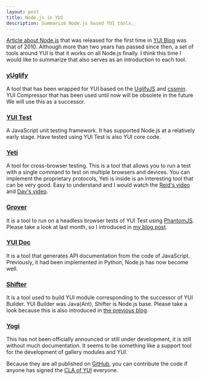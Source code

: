 ```yaml
---
layout: post
title: Node.js in YUI
description: Summarize Node.js based YUI tools.
---
```


[Article about Node.js][nodejs-yuiblog] that was released for the first time
in [YUI Blog][yuiblog] was that of 2010. Although more than two years has
passed since then, a set of tools around YUI is that it works on all Node.js
finally. I think this time I would like to summarize that also serves as an
introduction to each tool.

### [yUglify][yuglify]

A tool that has been wrapped for YUI based on the [UglifyJS][ugulifyjs] and
[cssmin][cssmin]. YUI Compressor that has been used until now will be
obsolete in the future We will use this as a successor.

### [YUI Test][yuitest]

A JavaScript unit testing framework. It has supported Node.js at a
relatively early stage. Have tested using YUI Test is also YUI core code.

### [Yeti][yeti]

A tool for cross-browser testing. This is a tool that allows you to run a
test with a single command to test on multiple browsers and devices. You can
implement the proprietary protocols, Yeti is inside is an interesting tool
that can be very good. Easy to understand and I would watch the
[Reid's video][reid-yeti] and [Dav's video][dav-yeti].

### [Grover][grover]

It is a tool to run on a headless browser tests of YUI Test using
[PhantomJS][phantomjs]. Please take a look at last month, so I introduced
in [my blog post][grover-blog].

### [YUI Doc][yuidoc]

It is a tool that generates API documentation from the code of JavaScript.
Previously, it had been implemented in Python, Node.js has now become well.

### [Shifter][shifter]

It is a tool used to build YUI module corresponding to the successor of YUI
Builder. YUI Builder was Java(Ant), Shifter is Node.js base. Please take a
look because this is also introduced in [the previous blog][shifter-blog].

### [Yogi][yogi]

This has not been officially announced or still under development, it is
still without much documentation. It seems to be something like a support
tool for the development of gallery modules and YUI.

Because they are all published on [GitHub][yui-github], you can contribute
the code if anyone has signed the [CLA of YUI][yui-cla] everyone.

[nodejs-yuiblog]: http://www.yuiblog.com/blog/2010/04/05/running-yui-3-server-side-with-node-js/
[yuiblog]: http://yuiblog.com/
[yuglify]: https://github.com/yui/yuglify
[ugulifyjs]: https://github.com/mishoo/UglifyJS
[cssmin]: https://github.com/jbleuzen/node-cssmin
[yuitest]: https://github.com/yui/yuitest
[yeti]: http://yeti.cx/
[dav-yeti]: http://www.youtube.com/watch?v=85Q06z7_B0w
[reid-yeti]: http://www.youtube.com/watch?v=tpGBlJ7DBks
[grover]: https://github.com/davglass/grover
[phantomjs]: http://phantomjs.org/
[grover-blog]: http://www.okuryu.com/2012/09/30/testing-javascript-with-phantomjs-and-yui-test.html
[yuidoc]: https://github.com/yui/yuidoc
[shifter]: https://github.com/yui/shifter
[shifter-blog]: http://www.okuryu.com/2012/08/28/building-yui-module-with-shifter.html
[yogi]: https://github.com/yui/yogi
[yui-github]: https://github.com/yui
[yui-cla]: http://yuilibrary.com/contribute/cla/
